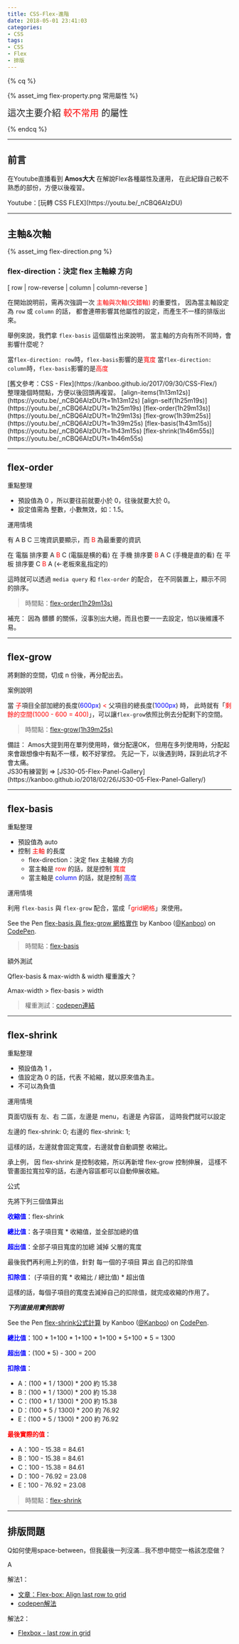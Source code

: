 ```yaml
---
title: CSS-Flex-進階
date: 2018-05-01 23:41:03
categories:
- CSS
tags:
- CSS
- Flex
- 排版
---
```



{% cq %}

{% asset_img flex-property.png 常用屬性 %}

<font style="font-size:20px;">這次主要介紹 <font color="red">較不常用</font> 的屬性</font>

{% endcq %}

<!-- more -->
***
## 前言

在Youtube直播看到 **Amos大大** 在解說Flex各種屬性及運用，
在此紀錄自己較不熟悉的部份，方便以後複習。

<div class="note info">Youtube：[玩轉 CSS FLEX](https://youtu.be/_nCBQ6AIzDU)</div>

***
## 主軸&次軸

{% asset_img flex-direction.png %}

### flex-direction：決定 flex 主軸線 方向
[ row | row-reverse | column | column-reverse ]

在開始說明前，需再次強調一次 <font color="red">主軸與次軸(交錯軸)</font> 的重要性，
因為當主軸設定為 `row` 或 `column` 的話，
都會連帶影響其他屬性的設定，而產生不一樣的排版出來。

舉例來說，我們拿 `flex-basis` 這個屬性出來說明，
當主軸的方向有所不同時，會影響什麼呢？

當`flex-direction: row`時，`flex-basis`影響的是<font color="red">寬度</font>
當`flex-direction: column`時，`flex-basis`影響的是<font color="red">高度</font>


<div class="note info">[舊文參考：CSS - Flex](https://kanboo.github.io/2017/09/30/CSS-Flex/)</div><div class="note warning">整理幾個時間點，方便以後回頭再複習。
[align-items(1h13m12s)](https://youtu.be/_nCBQ6AIzDU?t=1h13m12s)
[align-self(1h25m19s)](https://youtu.be/_nCBQ6AIzDU?t=1h25m19s)
[flex-order(1h29m13s)](https://youtu.be/_nCBQ6AIzDU?t=1h29m13s)
[flex-grow(1h39m25s)](https://youtu.be/_nCBQ6AIzDU?t=1h39m25s)
[flex-basis(1h43m15s)](https://youtu.be/_nCBQ6AIzDU?t=1h43m15s)
[flex-shrink(1h46m55s)](https://youtu.be/_nCBQ6AIzDU?t=1h46m55s)</div>

***
## flex-order

<span id="inline-blue">重點整理</span>
- 預設值為 0 ，所以要往前就要小於 0，往後就要大於 0。
- 設定值需為 整數，小數無效，如：1.5。

<span id="inline-green">運用情境</span>

有 A B C 三塊資訊要顯示，而 <font color="red">B</font> 為最重要的資訊

在 電腦 排序要 A <font color="red">B</font> C (電腦是横的看)
在 手機 排序要 <font color="red">B</font> A C (手機是直的看)
在 平板 排序要 C <font color="red">B</font> A (←老板來亂指定的)

這時就可以透過 `media query` 和 `flex-order` 的配合，
在不同裝置上，顯示不同的排序。

> 時間點：[flex-order(1h29m13s)](https://youtu.be/_nCBQ6AIzDU?t=1h29m13s)

<div class="note primary">補充：
因為 髒髒 的關係，沒事別出大絕，而且也要一一去設定，怕以後維護不易。</div>

***
## flex-grow

將剩餘的空間，切成 n 份後，再分配出去。

<span id="inline-green">案例說明</span>

當 <font color="red">子</font>項目全部加總的長度(<font color="blue">600px</font>) <font color="red"><</font> 父項目的總長度(<font color="blue">1000px</font>) 時，
此時就有「<font color="red">剩餘的空間(1000 - 600 = 400)</font>」，可以讓`flex-grow`依照比例去分配剩下的空間。


> 時間點：[flex-grow(1h39m25s)](https://youtu.be/_nCBQ6AIzDU?t=1h39m25s)

<div class="note primary">備註：
Amos大提到用在單列使用時，做分配還OK，
但用在多列使用時，分配起來會跟想像中有點不一樣，較不好掌控。
先記一下，以後遇到時，踩到此坑才不會太痛。</div>

<div class="note info">JS30有練習到 => [JS30-05-Flex-Panel-Gallery](https://kanboo.github.io/2018/02/26/JS30-05-Flex-Panel-Gallery/)</div>


***
## flex-basis

<span id="inline-blue">重點整理</span>

- 預設值為 auto
- 控制 <font color="red">主軸</font> 的長度
  - flex-direction：決定 flex 主軸線 方向
  - 當主軸是 <font color="red">row</font> 的話，就是控制 <font color="red">寬度</font>
  - 當主軸是 <font color="blue">column</font> 的話，就是控制 <font color="blue">高度</font>

<span id="inline-green">運用情境</span>

利用 `flex-basis` 與 `flex-grow` 配合，當成「<font color="red">grid網格</font>」來使用。

<p data-height="445" data-theme-id="0" data-slug-hash="mLmWVR" data-default-tab="result" data-user="Kanboo" data-embed-version="2" data-pen-title="flex-basis 與 flex-grow 網格實作" class="codepen">See the Pen <a href="https://codepen.io/Kanboo/pen/mLmWVR/">flex-basis 與 flex-grow 網格實作</a> by Kanboo (<a href="https://codepen.io/Kanboo">@Kanboo</a>) on <a href="https://codepen.io">CodePen</a>.</p>
<script async src="https://static.codepen.io/assets/embed/ei.js"></script>



> 時間點：[flex-basis](https://youtu.be/_nCBQ6AIzDU?t=1h43m15s)

<span id="inline-green">額外測試</span>

<span id="inline-toc">Q</span>flex-basis & max-width & width 權重誰大？

<span id="inline-toc">A</span>max-width > flex-basis > width

> 權重測試：[codepen連結](https://codepen.io/Kanboo/pen/deNyXo)

***
## flex-shrink


<span id="inline-blue">重點整理</span>
- 預設值為 1 ，
- 值設定為 0 的話，代表 不給縮，就以原來值為主。
- 不可以為負值

<span id="inline-green">運用情境</span>

頁面切版有 左、右 二區，左邊是 menu，右邊是 內容區，
這時我們就可以設定

左邊的 flex-shrink: 0;
右邊的 flex-shrink: 1;

這樣的話，左邊就會固定寬度，右邊就會自動調整 收縮比。

承上例，
因 flex-shrink 是控制收縮，所以再新增 flex-grow 控制伸展，
這樣不管畫面拉寬拉窄的話，右邊內容區都可以自動伸展收縮。


<span id="inline-purple">公式</span>

先將下列三個值算出

<font color="blue">**收縮值**</font>：flex-shrink

<font color="blue">**總比值**</font>：各子項目寬 \* 收縮值，並全部加總的值

<font color="blue">**超出值**</font>：全部子項目寬度的加總 減掉 父層的寬度

最後我們再利用上列的值，針對 每一個的子項目 算出 自己的扣除值

<font color="blue">**扣除值**</font>： (子項目的寬 \* 收縮比 / 總比值) \* 超出值

這樣的話，每個子項目的寬度去減掉自己的扣除值，就完成收縮的作用了。

_**下列直接用實例說明**_

<p data-height="337" data-theme-id="0" data-slug-hash="mLmRwd" data-default-tab="result" data-user="Kanboo" data-embed-version="2" data-pen-title="flex-shrink公式計算" class="codepen">See the Pen <a href="https://codepen.io/Kanboo/pen/mLmRwd/">flex-shrink公式計算</a> by Kanboo (<a href="https://codepen.io/Kanboo">@Kanboo</a>) on <a href="https://codepen.io">CodePen</a>.</p>
<script async src="https://static.codepen.io/assets/embed/ei.js"></script>


<font color="blue">**總比值**</font>：100 \* 1+100 \* 1+100 \* 1+100 \* 5+100 \* 5 = 1300

<font color="blue">**超出值**</font>：(100 \* 5) - 300 = 200

<font color="blue">**扣除值**</font>：

- A：(100 \* 1 / 1300) \* 200 約 15.38
- B：(100 \* 1 / 1300) \* 200 約 15.38
- C：(100 \* 1 / 1300) \* 200 約 15.38
- D：(100 \* 5 / 1300) \* 200 約 76.92
- E：(100 \* 5 / 1300) \* 200 約 76.92

<font color="red">**最後實際的值**</font>：

- A：100 - 15.38 = 84.61
- B：100 - 15.38 = 84.61
- C：100 - 15.38 = 84.61
- D：100 - 76.92 = 23.08
- E：100 - 76.92 = 23.08


> 時間點：[flex-shrink](https://youtu.be/_nCBQ6AIzDU?t=1h46m55s)


***

## 排版問題

<span id="inline-toc">Q</span>如何使用space-between，但我最後一列沒滿...我不想中間空一格該怎麼做？

<span id="inline-toc">A</span>

解法1：
- [文章：Flex-box: Align last row to grid](https://stackoverflow.com/questions/18744164/flex-box-align-last-row-to-grid)
- [codepen解法](https://codepen.io/DanAndreasson/pen/ZQXLXj)

解法2：
- [Flexbox - last row in grid](https://codepen.io/tuxsudo/pen/VYERQJ)